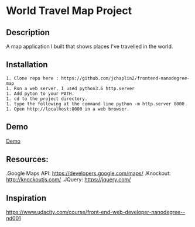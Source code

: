 # World Travel Map Project

## Description
A map application I built that shows places I've travelled in the world.

## Installation
	1. Clone repo here : https://github.com/jchaplin2/frontend-nanodegree-map
	1. Run a web server, I used python3.6 http.server
	1. Add pyton to your PATH.
	1. cd to the project directory.
	1. type the following at the command line python -m http.server 8000
	1. Open http://localhost:8000 in a web browser.

## Demo
[Demo](https://jchaplin2.github.io/frontend-nanodegree-map/)

## Resources:
.Google Maps API: https://developers.google.com/maps/
.Knockout: http://knockoutjs.com/
.JQuery: https://jquery.com/

## Inspiration
https://www.udacity.com/course/front-end-web-developer-nanodegree--nd001